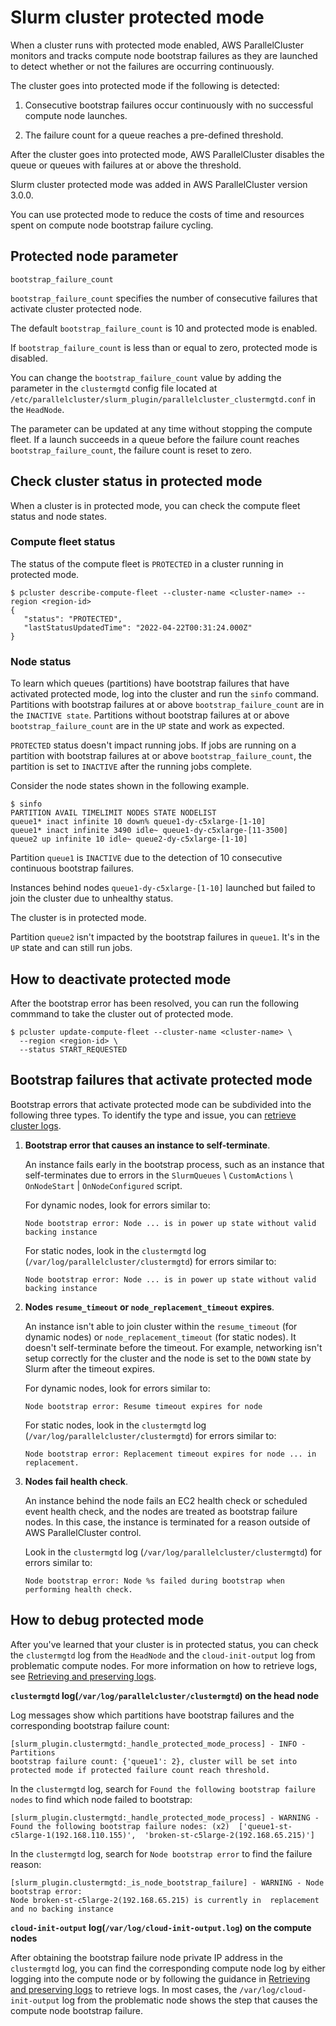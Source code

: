 # Slurm cluster protected mode<a name="slurm-protected-mode-v3"></a>

When a cluster runs with protected mode enabled, AWS ParallelCluster monitors and tracks compute node bootstrap failures as they are launched to detect whether or not the failures are occurring continuously\.

The cluster goes into protected mode if the following is detected:

1. Consecutive bootstrap failures occur continuously with no successful compute node launches\.

1. The failure count for a queue reaches a pre\-defined threshold\.

After the cluster goes into protected mode, AWS ParallelCluster disables the queue or queues with failures at or above the threshold\.

Slurm cluster protected mode was added in AWS ParallelCluster version 3\.0\.0\.

You can use protected mode to reduce the costs of time and resources spent on compute node bootstrap failure cycling\.

## Protected node parameter<a name="slurm-protected-mode-parameter-v3"></a>

`bootstrap_failure_count`

`bootstrap_failure_count` specifies the number of consecutive failures that activate cluster protected node\.

The default `bootstrap_failure_count` is 10 and protected mode is enabled\.

If `bootstrap_failure_count` is less than or equal to zero, protected mode is disabled\.

You can change the `bootstrap_failure_count` value by adding the parameter in the `clustermgtd` config file located at `/etc/parallelcluster/slurm_plugin/parallelcluster_clustermgtd.conf` in the `HeadNode`\.

The parameter can be updated at any time without stopping the compute fleet\. If a launch succeeds in a queue before the failure count reaches `bootstrap_failure_count`, the failure count is reset to zero\.

## Check cluster status in protected mode<a name="slurm-protected-mode-status-v3"></a>

When a cluster is in protected mode, you can check the compute fleet status and node states\.

### Compute fleet status<a name="slurm-protected-mode-compute-fleet-v3"></a>

The status of the compute fleet is `PROTECTED` in a cluster running in protected mode\.

```
$ pcluster describe-compute-fleet --cluster-name <cluster-name> --region <region-id>
{
   "status": "PROTECTED",
   "lastStatusUpdatedTime": "2022-04-22T00:31:24.000Z"
}
```

### Node status<a name="slurm-protected-mode-nodes-v3"></a>

To learn which queues \(partitions\) have bootstrap failures that have activated protected mode, log into the cluster and run the `sinfo` command\. Partitions with bootstrap failures at or above `bootstrap_failure_count` are in the `INACTIVE state`\. Partitions without bootstrap failures at or above `bootstrap_failure_count` are in the `UP` state and work as expected\.

`PROTECTED` status doesn't impact running jobs\. If jobs are running on a partition with bootstrap failures at or above `bootstrap_failure_count`, the partition is set to `INACTIVE` after the running jobs complete\.

Consider the node states shown in the following example\.

```
$ sinfo
PARTITION AVAIL TIMELIMIT NODES STATE NODELIST
queue1* inact infinite 10 down% queue1-dy-c5xlarge-[1-10]
queue1* inact infinite 3490 idle~ queue1-dy-c5xlarge-[11-3500]
queue2 up infinite 10 idle~ queue2-dy-c5xlarge-[1-10]
```

Partition `queue1` is `INACTIVE` due to the detection of 10 consecutive continuous bootstrap failures\.

Instances behind nodes `queue1-dy-c5xlarge-[1-10]` launched but failed to join the cluster due to unhealthy status\.

The cluster is in protected mode\.

Partition `queue2` isn't impacted by the bootstrap failures in `queue1`\. It's in the `UP` state and can still run jobs\.

## How to deactivate protected mode<a name="slurm-protected-mode-exit-v3"></a>

After the bootstrap error has been resolved, you can run the following commmand to take the cluster out of protected mode\.

```
$ pcluster update-compute-fleet --cluster-name <cluster-name> \
  --region <region-id> \
  --status START_REQUESTED
```

## Bootstrap failures that activate protected mode<a name="slurm-protected-mode-failures-v3"></a>

Bootstrap errors that activate protected mode can be subdivided into the following three types\. To identify the type and issue, you can [retrieve cluster logs](troubleshooting-v3.md#troubleshooting-v3-get-logs)\.

1. **Bootstrap error that causes an instance to self\-terminate**\.

   An instance fails early in the bootstrap process, such as an instance that self\-terminates due to errors in the `SlurmQueues` \\ `CustomActions` \\ `OnNodeStart` \| `OnNodeConfigured` script\.

   For dynamic nodes, look for errors similar to:

   ```
   Node bootstrap error: Node ... is in power up state without valid backing instance
   ```

   For static nodes, look in the `clustermgtd` log \(`/var/log/parallelcluster/clustermgtd`\) for errors similar to:

   ```
   Node bootstrap error: Node ... is in power up state without valid backing instance
   ```

1. **Nodes `resume_timeout` or `node_replacement_timeout` expires**\.

   An instance isn't able to join cluster within the `resume_timeout` \(for dynamic nodes\) or `node_replacement_timeout` \(for static nodes\)\. It doesn't self\-terminate before the timeout\. For example, networking isn't setup correctly for the cluster and the node is set to the `DOWN` state by Slurm after the timeout expires\.

   For dynamic nodes, look for errors similar to:

   ```
   Node bootstrap error: Resume timeout expires for node
   ```

   For static nodes, look in the `clustermgtd` log \(`/var/log/parallelcluster/clustermgtd`\) for errors similar to:

   ```
   Node bootstrap error: Replacement timeout expires for node ... in replacement.
   ```

1. **Nodes fail health check**\.

   An instance behind the node fails an EC2 health check or scheduled event health check, and the nodes are treated as bootstrap failure nodes\. In this case, the instance is terminated for a reason outside of AWS ParallelCluster control\.

   Look in the `clustermgtd` log \(`/var/log/parallelcluster/clustermgtd`\) for errors similar to:

   ```
   Node bootstrap error: Node %s failed during bootstrap when performing health check.
   ```

## How to debug protected mode<a name="slurm-protected-mode-debug-v3"></a>

After you've learned that your cluster is in protected status, you can check the `clustermgtd` log from the `HeadNode` and the `cloud-init-output` log from problematic compute nodes\. For more information on how to retrieve logs, see [Retrieving and preserving logs](troubleshooting-v3.md#troubleshooting-v3-get-logs)\.

**`clustermgtd` log\(`/var/log/parallelcluster/clustermgtd`\) on the head node**

Log messages show which partitions have bootstrap failures and the corresponding bootstrap failure count:

```
[slurm_plugin.clustermgtd:_handle_protected_mode_process] - INFO - Partitions  
bootstrap failure count: {'queue1': 2}, cluster will be set into protected mode if protected failure count reach threshold.
```

In the `clustermgtd` log, search for `Found the following bootstrap failure nodes` to find which node failed to bootstrap:

```
[slurm_plugin.clustermgtd:_handle_protected_mode_process] - WARNING - 
Found the following bootstrap failure nodes: (x2)  ['queue1-st-c5large-1(192.168.110.155)',  'broken-st-c5large-2(192.168.65.215)']
```

In the `clustermgtd` log, search for `Node bootstrap error` to find the failure reason:

```
[slurm_plugin.clustermgtd:_is_node_bootstrap_failure] - WARNING - Node bootstrap error: 
Node broken-st-c5large-2(192.168.65.215) is currently in  replacement and no backing instance
```

**`cloud-init-output` log\(`/var/log/cloud-init-output.log`\) on the compute nodes**

After obtaining the bootstrap failure node private IP address in the `clustermgtd` log, you can find the corresponding compute node log by either logging into the compute node or by following the guidance in [Retrieving and preserving logs](troubleshooting-v3.md#troubleshooting-v3-get-logs) to retrieve logs\. In most cases, the `/var/log/cloud-init-output` log from the problematic node shows the step that causes the compute node bootstrap failure\.
